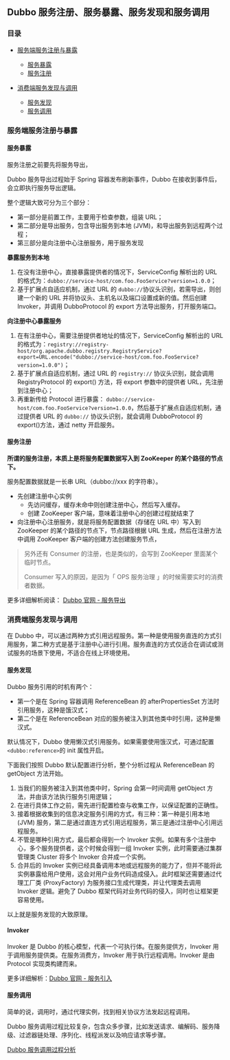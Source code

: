 ## Dubbo 服务注册、服务暴露、服务发现和服务调用

### 目录

- [服务端服务注册与暴露](#服务端服务注册与暴露)

  - [服务暴露](#服务暴露)
  - [服务注册](#服务注册)

- [消费端服务发现与调用](#消费端服务发现与调用)

  - [服务发现](#服务发现)
  - [服务调用](#服务调用)

  

### 服务端服务注册与暴露



#### 服务暴露

服务注册之前要先将服务导出，

Dubbo 服务导出过程始于 Spring 容器发布刷新事件，Dubbo 在接收到事件后，会立即执行服务导出逻辑。

整个逻辑大致可分为三个部分：

- 第一部分是前置工作，主要用于检查参数，组装 URL；
- 第二部分是导出服务，包含导出服务到本地 (JVM)，和导出服务到远程两个过程；
- 第三部分是向注册中心注册服务，用于服务发现



**暴露服务到本地**

1. 在没有注册中心，直接暴露提供者的情况下，ServiceConfig 解析出的 URL 的格式为：`dubbo://service-host/com.foo.FooService?version=1.0.0`；
2. 基于扩展点自适应机制，通过 URL 的 `dubbo://`协议头识别，若需导出，则创建一个新的 URL 并将协议头、主机名以及端口设置成新的值。然后创建 Invoker，并调用 DubboProtocol 的 export 方法导出服务，打开服务端口。



**向注册中心暴露服务**

1. 在有注册中心，需要注册提供者地址的情况下，ServiceConfig 解析出的 URL 的格式为：`registry://registry-host/org.apache.dubbo.registry.RegistryService?export=URL.encode("dubbo://service-host/com.foo.FooService?version=1.0.0")`；
2. 基于扩展点自适应机制，通过 URL 的 `registry://` 协议头识别，就会调用 RegistryProtocol 的 export() 方法，将 export 参数中的提供者 URL，先注册到注册中心；
3. 再重新传给 Protocol 进行暴露： `dubbo://service-host/com.foo.FooService?version=1.0.0`，然后基于扩展点自适应机制，通过提供者 URL 的 `dubbo://` 协议头识别，就会调用 DubboProtocol 的 export()方法，通过 netty 开启服务。



#### 服务注册

**所谓的服务注册，本质上是将服务配置数据写入到 ZooKeeper 的某个路径的节点下。**

服务配置数据就是一长串 URL（dubbo://xxx 的字符串）。

- 先创建注册中心实例
  - 先访问缓存，缓存未命中则创建注册中心，然后写入缓存。
  - 创建 ZooKeeper 客户端，意味着注册中心的创建过程就结束了
- 向注册中心注册服务，就是将服务配置数据（存储在 URL 中）写入到 ZooKeeper 的某个路径的节点下，节点路径根据 URL 生成，然后在注册方法中调用 ZooKeeper 客户端的创建方法创建服务节点，



> 另外还有 Consumer 的注册，也是类似的，会写到 ZooKeeper 里面某个临时节点。
>
> Consumer 写入的原因，是因为「 OPS 服务治理 」的时候需要实时的消费者数据。



更多详细解析阅读： [Dubbo 官网 - 服务导出](http://dubbo.apache.org/zh-cn/docs/source_code_guide/export-service.html)



### 消费端服务发现与调用

在 Dubbo 中，可以通过两种方式引用远程服务。第一种是使用服务直连的方式引用服务，第二种方式是基于注册中心进行引用。服务直连的方式仅适合在调试或测试服务的场景下使用，不适合在线上环境使用。



#### 服务发现

Dubbo 服务引用的时机有两个：

- 第一个是在 Spring 容器调用 ReferenceBean 的 afterPropertiesSet 方法时引用服务，这种是饿汉式；
- 第二个是在 ReferenceBean 对应的服务被注入到其他类中时引用，这种是懒汉式。

默认情况下，Dubbo 使用懒汉式引用服务。如果需要使用饿汉式，可通过配置 `<dubbo:reference>`的 init 属性开启。

下面我们按照 Dubbo 默认配置进行分析，整个分析过程从 ReferenceBean 的 getObject 方法开始。

1. 当我们的服务被注入到其他类中时，Spring 会第一时间调用 getObject 方法，并由该方法执行服务引用逻辑；
2. 在进行具体工作之前，需先进行配置检查与收集工作，以保证配置的正确性。
3. 接着根据收集到的信息决定服务引用的方式，有三种：第一种是引用本地 (JVM) 服务，第二是通过直连方式引用远程服务，第三是通过注册中心引用远程服务。
4. 不管是哪种引用方式，最后都会得到一个 Invoker 实例。如果有多个注册中心，多个服务提供者，这个时候会得到一组 Invoker 实例，此时需要通过集群管理类 Cluster 将多个 Invoker 合并成一个实例。
5. 合并后的 Invoker 实例已经具备调用本地或远程服务的能力了，但并不能将此实例暴露给用户使用，这会对用户业务代码造成侵入。此时框架还需要通过代理工厂类 (ProxyFactory) 为服务接口生成代理类，并让代理类去调用 Invoker 逻辑。避免了 Dubbo 框架代码对业务代码的侵入，同时也让框架更容易使用。

以上就是服务发现的大致原理。



#### Invoker

Invoker 是 Dubbo 的核心模型，代表一个可执行体。在服务提供方，Invoker 用于调用服务提供类。在服务消费方，Invoker 用于执行远程调用。Invoker 是由 Protocol 实现类构建而来。



更多详细解析：[Dubbo 官网 - 服务引入](http://dubbo.apache.org/zh-cn/docs/source_code_guide/refer-service.html)



#### 服务调用

简单的说，调用时，通过代理实例，找到相关协议方法发起远程调用。

Dubbo 服务调用过程比较复杂，包含众多步骤，比如发送请求、编解码、服务降级、过滤器链处理、序列化、线程派发以及响应请求等步骤。



[Dubbo 服务调用过程分析](https://github.com/chenqingyun/all-in-java/blob/master/note/%E5%88%86%E5%B8%83%E5%BC%8F%E6%9C%8D%E5%8A%A1%E6%A1%86%E6%9E%B6%E5%92%8C%E4%B8%AD%E9%97%B4%E4%BB%B6/Dubbo/Dubbo%20%E6%9C%8D%E5%8A%A1%E8%B0%83%E7%94%A8%E8%BF%87%E7%A8%8B%E5%88%86%E6%9E%90.md#dubbo-%E6%9C%8D%E5%8A%A1%E8%B0%83%E7%94%A8%E8%BF%87%E7%A8%8B%E5%88%86%E6%9E%90)